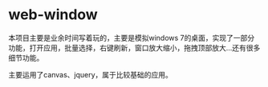 # web-window

本项目主要是业余时间写着玩的，主要是模拟windows 7的桌面，实现了一部分功能，打开应用，批量选择，右键刷新，窗口放大缩小，拖拽顶部放大...还有很多细节功能。<br/>

主要运用了canvas、jquery，属于比较基础的应用。
